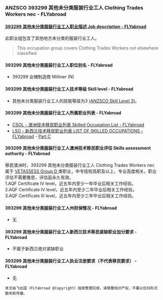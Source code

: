 ### ANZSCO 393299 其他未分类服装行业工人 Clothing Trades Workers nec - FLYabroad ###

#### [393299 其他未分类服装行业工人职业描述 Job description - FLYabroad](http://www.flyabroadvisa.com/anzsco/1331.html#133111)

此职业组包含了其他地方未分类的服装行业工人。

> This occupation group covers Clothing Trades Workers not elsewhere classified.

#### 393299 其他未分类服装行业工人职位别名 - FLYabroad
 
- 393299 女帽制造商 Milliner (N)

#### 393299 其他未分类服装行业工人技术等级 Skill level - FLYabroad

- 其他未分类服装行业工人的技能等级为3 [(ANZSCO Skill Level 3)](http://www.flyabroadvisa.com/anzsco/)。

#### 393299 其他未分类服装行业工人所属职业列表 - FLYabroad

- [CSOL - 澳洲技术移民职业列表 Skilled Occupation List - FLYabroad](http://www.flyabroadvisa.com/sol/)
- [LSO - 新西兰技术移民职业列表 LIST OF SKILLED OCCUPATIONS - FLYabroad](http://nz.flyabroadvisa.com/lso/) - [Part C](partc)

#### 393299 其他未分类服装行业工人澳洲技术移民职业评估 Skills assessment authority - FLYabroad

移民澳洲时，393299 其他未分类服装行业工人 Clothing Trades Workers nec 属于 [VETASSESS Group D ](http://www.flyabroadvisa.com/ass/vetassess.html)类职业，中专技校高职及以上，专业高度相关。职业评估不需要雅思，评估函永久有效。  
1.AQF Certificate IV level，近五年内至少一年毕业后相关工作经验。   
2.AQF Certificate IV level，近五年内至少二年毕业后相关工作经验。   
3.AQF Certificate III level，近五年内至少三年毕业后相关工作经验。

#### 393299 其他未分类服装行业工人州担保情况 - FLYabroad

- 无

#### 393299 其他未分类服装行业工人新西兰技术移民紧缺职业加分要求 - FLYabroad

- 不属于新西兰绝对紧缺职业

#### 393299 其他未分类服装行业工人执业注册要求（不代表移民要求） - FLYabroad

- 无

`本文由飞出国（FLYabroad @Copyright）独家整理完成，请尊重知识产权，不要以任何形式散布和传播。`